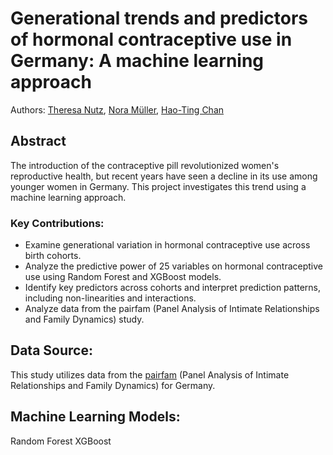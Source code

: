 # Generational trends and predictors of hormonal contraceptive use in Germany: A machine learning approach
Authors: [Theresa Nutz](https://theresanutz.github.io/), [Nora Müller](https://nrmllr.github.io/), [Hao-Ting Chan](https://github.com/hachan97)

## Abstract
The introduction of the contraceptive pill revolutionized women's reproductive health, but recent years have seen a decline in its use among younger women in Germany. This project investigates this trend using a machine learning approach.

### Key Contributions:
- Examine generational variation in hormonal contraceptive use across birth cohorts.
- Analyze the predictive power of 25 variables on hormonal contraceptive use using Random Forest and XGBoost models.
- Identify key predictors across cohorts and interpret prediction patterns, including non-linearities and interactions.
- Analyze data from the pairfam (Panel Analysis of Intimate Relationships and Family Dynamics) study.

## Data Source:
This study utilizes data from the [pairfam](https://www.pairfam.de/en/data/) (Panel Analysis of Intimate Relationships and Family Dynamics) for Germany.

## Machine Learning Models:
Random Forest
XGBoost
